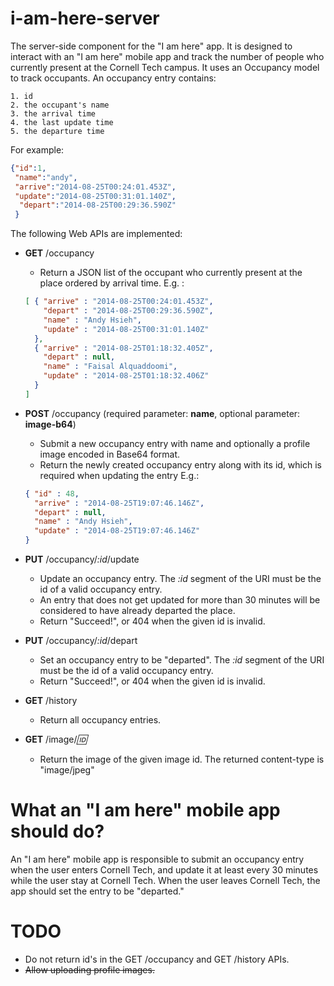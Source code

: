 i-am-here-server
================

The server-side component for the "I am here" app. 
It is designed to interact with an "I am here" mobile app 
and track the number of people who currently present at the Cornell Tech campus.
It uses an Occupancy model to track occupants. An occupancy entry contains:

    1. id
    2. the occupant's name 
    3. the arrival time
    4. the last update time
    5. the departure time
    
For example:

```json
{"id":1,
 "name":"andy",
 "arrive":"2014-08-25T00:24:01.453Z",
 "update":"2014-08-25T00:31:01.140Z",
  "depart":"2014-08-25T00:29:36.590Z"
 }
```
    
The following Web APIs are implemented:

* **GET** /occupancy
    - Return a JSON list of the occupant who currently present at the place ordered by arrival time. E.g. :
    
    ```json
    [ { "arrive" : "2014-08-25T00:24:01.453Z",
        "depart" : "2014-08-25T00:29:36.590Z",
        "name" : "Andy Hsieh",
        "update" : "2014-08-25T00:31:01.140Z"
      },
      { "arrive" : "2014-08-25T01:18:32.405Z",
        "depart" : null,
        "name" : "Faisal Alquaddoomi",
        "update" : "2014-08-25T01:18:32.406Z"
      }
    ]
    ```    
* **POST** /occupancy (required parameter: **name**, optional parameter: **image-b64**)
    - Submit a new occupancy entry with name and optionally a profile image encoded in Base64 format. 
    - Return the newly created occupancy entry along with its id, which is required when updating the entry E.g.:
    
    ```json
    { "id" : 48,
      "arrive" : "2014-08-25T19:07:46.146Z",
      "depart" : null,
      "name" : "Andy Hsieh",
      "update" : "2014-08-25T19:07:46.146Z"
    }
    ``` 
    
* **PUT** /occupancy/*:id*/update
    - Update an occupancy entry. The *:id* segment of the URI must be the id of a valid occupancy entry.
    - An entry that does not get updated for more than 30 minutes will be considered to have already departed the place.
    - Return "Succeed!", or 404 when the given id is invalid.    
* **PUT** /occupancy/*:id*/depart
    - Set an occupancy entry to be "departed". The *:id* segment of the URI must be the id of a valid occupancy entry.
    - Return "Succeed!", or 404 when the given id is invalid.   
* **GET** /history
    - Return all occupancy entries.
* **GET** /image/*:id:*
    - Return the image of the given image id. The returned content-type is "image/jpeg"
    
# What an "I am here" mobile app should do?

An "I am here" mobile app is responsible to submit an occupancy entry when the user enters Cornell Tech, 
and update it at least every 30 minutes while the user stay at Cornell Tech. 
When the user leaves Cornell Tech, the app should set the entry to be "departed."
  
# TODO

* Do not return id's in the GET /occupancy and GET /history APIs.
* ~~Allow uploading profile images.~~